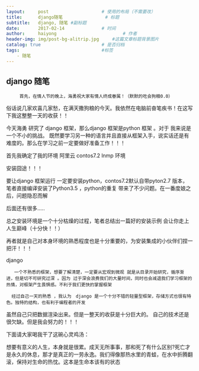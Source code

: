 ```yaml
---
layout:     post   				    # 使用的布局（不需要改）
title:      django随笔 				# 标题 
subtitle:   django, 随笔 #副标题
date:       2017-02-14 				# 时间
author:     haiyong 						# 作者
header-img: img/post-bg-alitrip.jpg 	#这篇文章标题背景图片
catalog: true 						# 是否归档
tags:								#标签
    - 随笔
--- 
```

         
## django 随笔    
         
         
         
         
         首先，在情人节的晚上，海勇祝大家有情人终成眷属！（默默的吃会狗粮0.0）

 俗话说几家欢喜几家愁，在满天撒狗粮的今天。我依然在电脑前奋笔疾书！在这写下我这整整一天的收获！！

 今天海勇 研究了 django 框架，那么django 框架是python 框架 。对于 我来说是一个不小的挑战。 既然要学习另一种的语言并且直接从框架入手，说实话还是有难度的。那么在学习之前一定要做好准备工作！！！

  首先我确定了我的环境  阿里云 contos7.2 lnmp 环境

安装囧途！！！

要让django 框架运行 一定要安装python，contos7.2默认自带pyton2.7 版本，笔者直接编译安装了Python3.5 ，python的重复 带来了不少问题。在一番度娘之后，问题隐忍而解

后面还有很多.....

   总之安装环境是一个十分枯燥的过程，笔者总结出一篇好的安装示例 会让你走上人生巅峰（十分快！！）

  再者就是自己对本身环境的熟悉程度也是十分重要的，为安装集成的小伙伴们捏一把汗！！！

 django

       一个不熟悉的框架，想要了解清楚，一定要从宏观到微观 就是从目录开始研究，循序渐进，但是切不可研究过深 。因为 过于深会浪费我们的大量时间，同时也会减退我们学习框架的热情，对框架产生畏惧感。不利于我们更快的掌握框架

      经过自己一天的熟悉 ，我认为　django 是一个十分不错的轻量型框架，存储方式也很有特色。独特的结构，也有利于编程者的开发

虽然自己只把数据渲染出来。但是一整天的收获是十分巨大的。 自己的技术还是很欠缺。但是我会努力的！！！

下面请大家喝我干了这碗心灵鸡汤：


想要有意义的人生，本身就是很累。成天无所事事，那和死了有什么区别?死亡才是永久的休息，那才是真正的一劳永逸。我们得像那热水里的青蛙，在水中折腾翻滚，保持对生命的热忱。这本是生命本该有的状态




